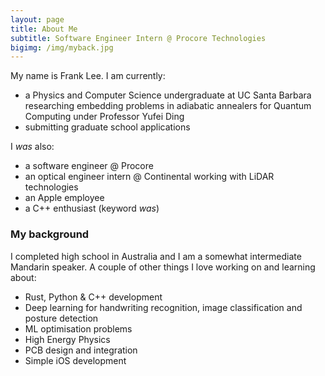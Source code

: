 ```yaml
---
layout: page
title: About Me
subtitle: Software Engineer Intern @ Procore Technologies
bigimg: /img/myback.jpg
---
```


My name is Frank Lee. I am currently:

- a Physics and Computer Science undergraduate    at UC Santa Barbara
  researching embedding problems in adiabatic annealers for Quantum Computing under Professor Yufei Ding
- submitting graduate school applications

I *was* also:

- a software engineer @ Procore
- an optical engineer intern @ Continental working with LiDAR technologies 
- an Apple employee
- a C++ enthusiast (keyword *was*)

### My background

I completed high school in Australia and I am a somewhat intermediate Mandarin speaker. A couple of other things I love working on and learning about:

- Rust, Python & C++ development
- Deep learning for handwriting recognition, image classification and posture detection
- ML optimisation problems
- High Energy Physics
- PCB design and integration
- Simple iOS development
